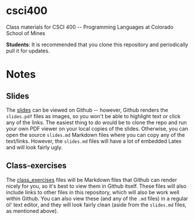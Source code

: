 # csci400

Class materials for CSCI 400 -- Programming Languages at Colorado School of Mines

**Students**: It is recommended that you clone this repository and periodically
pull it for updates.

# Notes

## Slides

The [slides](slides) can be viewed on Github -- however, Github renders the
`slides.pdf` files as images, so you won't be able to highlight text or click
any of the links. The easiest thing to do would be to clone the repo and run
your own PDF viewer on your local copies of the slides. Otherwise, you can open
the source `slides.md` Markdown files where you can copy any of the text/links.
However, the `slides.md` files will have a lot of embedded Latex and will look
fairly ugly.

## Class-exercises

The [class_exercises](class_exercises) files will be Markdown files that Github can render nicely
for you, so it's best to view them in Github itself. These files will also
include links to other files in this repository, which will also be work well
within Github. You can also view these (and any of the `.md` files) in a regular
ol' text editor, and they will look fairly clean (aside from the `slides.md`
files, as mentioned above).
